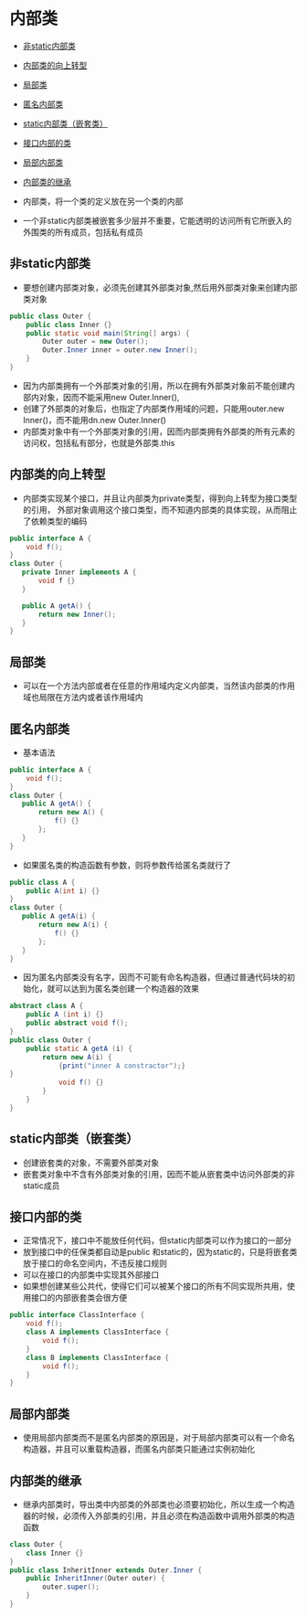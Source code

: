 # 内部类

- [非static内部类](#非static内部类)
- [内部类的向上转型](#内部类的向上转型)
- [局部类](#局部类)
- [匿名内部类](#匿名内部类)
- [static内部类（嵌套类）](#static内部类嵌套类)
- [接口内部的类](#接口内部的类)
- [局部内部类](#局部内部类)
- [内部类的继承](#内部类的继承)


- 内部类，将一个类的定义放在另一个类的内部
- 一个非static内部类被嵌套多少层并不重要，它能透明的访问所有它所嵌入的外围类的所有成员，包括私有成员

## 非static内部类

- 要想创建内部类对象，必须先创建其外部类对象,然后用外部类对象来创建内部类对象

```java
public class Outer {
    public class Inner {}
    public static void main(String[] args) {
        Outer outer = new Outer();
        Outer.Inner inner = outer.new Inner();
    }
}
```

- 因为内部类拥有一个外部类对象的引用，所以在拥有外部类对象前不能创建内部内对象，因而不能采用new Outer.Inner(),
- 创建了外部类的对象后，也指定了内部类作用域的问题，只能用outer.new Inner()，而不能用dn.new Outer.Inner()
- 内部类对象中有一个外部类对象的引用，因而内部类拥有外部类的所有元素的访问权，包括私有部分，也就是外部类.this

## 内部类的向上转型

- 内部类实现某个接口，并且让内部类为private类型，得到向上转型为接口类型的引用，
 外部对象调用这个接口类型，而不知道内部类的具体实现，从而阻止了依赖类型的编码

```java
public interface A {
    void f();
}
class Outer {
   private Inner implements A {
       void f {}
   }

   public A getA() {
       return new Inner();
   }
}
```

## 局部类

- 可以在一个方法内部或者在任意的作用域内定义内部类，当然该内部类的作用域也局限在方法内或者该作用域内

## 匿名内部类

- 基本语法

```java
public interface A {
    void f();
}
class Outer {
   public A getA() {
       return new A() {
           f() {}
       };
   }
}
```


- 如果匿名类的构造函数有参数，则将参数传给匿名类就行了

```java
public class A {
    public A(int i) {}
}
class Outer {
   public A getA(i) {
       return new A(i) {
           f() {}
       };
   }
}
```

- 因为匿名内部类没有名字，因而不可能有命名构造器，但通过普通代码块的初始化，就可以达到为匿名类创建一个构造器的效果

```java
abstract class A {
    public A (int i) {}
    public abstract void f();
}
public class Outer {
    public static A getA (i) {
        return new A(i) {
            {print("inner A constractor");}
}
            void f() {}
        }
    }
}
```


## static内部类（嵌套类）

- 创建嵌套类的对象，不需要外部类对象
- 嵌套类对象中不含有外部类对象的引用，因而不能从嵌套类中访问外部类的非static成员

## 接口内部的类

- 正常情况下，接口中不能放任何代码，但static内部类可以作为接口的一部分
- 放到接口中的任保类都自动是public 和static的，因为static的，只是将嵌套类放于接口的命名空间内，不违反接口规则
- 可以在接口的内部类中实现其外部接口
- 如果想创建某些公共代，使得它们可以被某个接口的所有不同实现所共用，使用接口的内部嵌套类会很方便

```java
public interface ClassInterface {
    void f();
    class A implements ClassInterface {
        void f();
    }
    class B implements ClassInterface {
        void f();
    }
}
```


## 局部内部类

- 使用局部内部类而不是匿名内部类的原因是，对于局部内部类可以有一个命名构造器，并且可以重载构造器，而匿名内部类只能通过实例初始化

## 内部类的继承

- 继承内部类时，导出类中内部类的外部类也必须要初始化，所以生成一个构造器的时候，必须传入外部类的引用，并且必须在构造函数中调用外部类的构造函数

```java
class Outer {
    class Inner {}
}
public class InheritInner extends Outer.Inner {
    public InheritInner(Outer outer) {
        outer.super();
    }
}
```





